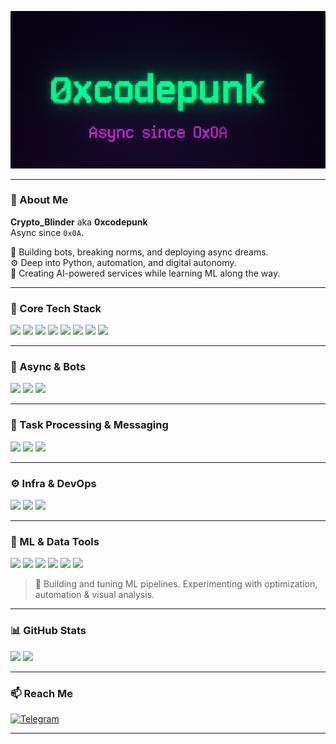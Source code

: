 <p align="center">
  <img src="https://raw.githubusercontent.com/0xcodepunk/0xcodepunk/main/header.png" alt="Crypto_Blinder aka 0xcodepunk GitHub banner" />
</p>

---

### 👾 About Me

**Crypto_Blinder** aka **0xcodepunk**  
Async since `0x0A`.

🤖 Building bots, breaking norms, and deploying async dreams.  
⚙️ Deep into Python, automation, and digital autonomy.  
🧠 Creating AI-powered services while learning ML along the way.

---

### 🧱 Core Tech Stack

<div align="left">

<img src="https://img.shields.io/badge/python-3670A0?style=for-the-badge&logo=python&logoColor=ffdd54" />
<img src="https://img.shields.io/badge/javascript-F7DF1E?style=for-the-badge&logo=javascript&logoColor=black" />
<img src="https://img.shields.io/badge/react-20232A?style=for-the-badge&logo=react&logoColor=61DAFB" />
<img src="https://img.shields.io/badge/FastAPI-005571?style=for-the-badge&logo=fastapi" />
<img src="https://img.shields.io/badge/django-%23092E20.svg?style=for-the-badge&logo=django&logoColor=white" />
<img src="https://img.shields.io/badge/postgresql-316192?style=for-the-badge&logo=postgresql&logoColor=white" />
<img src="https://img.shields.io/badge/redis-DC382D?style=for-the-badge&logo=redis&logoColor=white" />
<img src="https://img.shields.io/badge/docker-2496ED?style=for-the-badge&logo=docker&logoColor=white" />

</div>

---

### 📡 Async & Bots

<div align="left">

<img src="https://img.shields.io/badge/asyncio-%23323330.svg?style=for-the-badge&logo=python&logoColor=white" />
<img src="https://img.shields.io/badge/telethon-0088CC?style=for-the-badge&logo=telegram&logoColor=white" />
<img src="https://img.shields.io/badge/aiogram-0088CC?style=for-the-badge&logo=telegram&logoColor=white" />

</div>

---

### 📨 Task Processing & Messaging

<div align="left">

<img src="https://img.shields.io/badge/celery-%2300C7B7.svg?style=for-the-badge&logo=python&logoColor=white" />
<img src="https://img.shields.io/badge/rabbitmq-FF6600?style=for-the-badge&logo=rabbitmq&logoColor=white" />
<img src="https://img.shields.io/badge/taskiq-%23323330.svg?style=for-the-badge&logo=python&logoColor=white" />

</div>

---

### ⚙️ Infra & DevOps

<div align="left">

<img src="https://img.shields.io/badge/github%20actions-2088FF?style=for-the-badge&logo=github-actions&logoColor=white" />
<img src="https://img.shields.io/badge/CI%2FCD-0A0A0A?style=for-the-badge&logo=gitlab&logoColor=white" />
<img src="https://img.shields.io/badge/microservice--orchestration-6DB33F?style=for-the-badge&logo=dapr&logoColor=white" />

</div>

---

### 🧪 ML & Data Tools

<div align="left">

<img src="https://img.shields.io/badge/numpy-013243?style=for-the-badge&logo=numpy&logoColor=white" />
<img src="https://img.shields.io/badge/pandas-150458?style=for-the-badge&logo=pandas&logoColor=white" />
<img src="https://img.shields.io/badge/scikit--learn-F7931E?style=for-the-badge&logo=scikit-learn&logoColor=white" />
<img src="https://img.shields.io/badge/optuna-313131?style=for-the-badge&logo=python&logoColor=white" />
<img src="https://img.shields.io/badge/matplotlib-11557C?style=for-the-badge&logo=python&logoColor=white" />
<img src="https://img.shields.io/badge/seaborn-45b8d8?style=for-the-badge&logo=python&logoColor=white" />

</div>

> 🧠 Building and tuning ML pipelines. Experimenting with optimization, automation & visual analysis.

---

### 📊 GitHub Stats

<p align="left">
  <img src="https://github-readme-stats.vercel.app/api?username=0xcodepunk&show_icons=true&theme=radical&include_all_commits=true&count_private=true&hide_rank=true" height="150" />
  <img src="https://github-readme-stats.vercel.app/api/top-langs/?username=0xcodepunk&layout=compact&theme=radical" height="150"/>
</p>

---

### 📫 Reach Me

[![Telegram](https://img.shields.io/badge/Telegram-blue?logo=telegram&logoColor=white)](https://t.me/Crypto_Blinder)

---